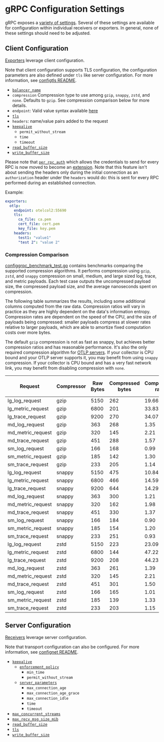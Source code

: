 # gRPC Configuration Settings

gRPC exposes a [variety of settings](https://godoc.org/google.golang.org/grpc).
Several of these settings are available for configuration within individual
receivers or exporters. In general, none of these settings should need to be
adjusted.

## Client Configuration

[Exporters](https://github.com/open-telemetry/opentelemetry-collector/blob/main/exporter/README.md)
leverage client configuration.

Note that client configuration supports TLS configuration, the
configuration parameters are also defined under `tls` like server
configuration. For more information, see [configtls
README](../configtls/README.md).

- [`balancer_name`](https://github.com/grpc/grpc-go/blob/master/examples/features/load_balancing/README.md)
- `compression` Compression type to use among `gzip`, `snappy`, `zstd`, and `none`. Defaults to `gzip`. See compression comparison below for more details.
- `endpoint`: Valid value syntax available [here](https://github.com/grpc/grpc/blob/master/doc/naming.md)
- [`tls`](../configtls/README.md)
- `headers`: name/value pairs added to the request
- [`keepalive`](https://godoc.org/google.golang.org/grpc/keepalive#ClientParameters)
  - `permit_without_stream`
  - `time`
  - `timeout`
- [`read_buffer_size`](https://godoc.org/google.golang.org/grpc#ReadBufferSize)
- [`write_buffer_size`](https://godoc.org/google.golang.org/grpc#WriteBufferSize)

Please note that [`per_rpc_auth`](https://pkg.go.dev/google.golang.org/grpc#PerRPCCredentials) which allows the credentials to send for every RPC is now moved to become an [extension](https://github.com/open-telemetry/opentelemetry-collector-contrib/blob/main/extension/bearertokenauthextension). Note that this feature isn't about sending the headers only during the initial connection as an `authorization` header under the `headers` would do: this is sent for every RPC performed during an established connection.

Example:

```yaml
exporters:
  otlp:
    endpoint: otelcol2:55690
    tls:
      ca_file: ca.pem
      cert_file: cert.pem
      key_file: key.pem
    headers:
      test1: "value1"
      "test 2": "value 2"
```

### Compression Comparison

[configgrpc_benchmark_test.go](./configgrpc_benchmark_test.go) contains benchmarks comparing the supported compression algorithms. It performs compression using `gzip`, `zstd`, and `snappy` compression on small, medium, and large sized log, trace, and metric payloads. Each test case outputs the uncompressed payload size, the compressed payload size, and the average nanoseconds spent on compression. 

The following table summarizes the results, including some additional columns computed from the raw data. Compression ratios will vary in practice as they are highly dependent on the data's information entropy. Compression rates are dependent on the speed of the CPU, and the size of payloads being compressed: smaller payloads compress at slower rates relative to larger payloads, which are able to amortize fixed computation costs over more bytes. 

The default `gzip` compression is not as fast as snappy, but achieves better compression ratios and has reasonable performance. It's also the only required compression algorithm for [OTLP servers](https://github.com/open-telemetry/opentelemetry-specification/blob/main/specification/protocol/otlp.md#protocol-details). If your collector is CPU bound and your OTLP server supports it, you may benefit from using `snappy` compression. If your collector is CPU bound and has a very fast network link, you may benefit from disabling compression with `none`. 

| Request           | Compressor | Raw Bytes | Compressed bytes | Compression ratio | Ns / op | Mb compressed / second | Mb saved / second |
|-------------------|------------|-----------|------------------|-------------------|---------|------------------------|-------------------|
| lg_log_request    | gzip       | 5150      | 262              | 19.66             | 51371   | 100.25                 | 95.15             |
| lg_metric_request | gzip       | 6800      | 201              | 33.83             | 53983   | 125.97                 | 122.24            |
| lg_trace_request  | gzip       | 9200      | 270              | 34.07             | 60681   | 151.61                 | 147.16            |
| md_log_request    | gzip       | 363       | 268              | 1.35              | 40763   | 8.91                   | 2.33              |
| md_metric_request | gzip       | 320       | 145              | 2.21              | 36724   | 8.71                   | 4.77              |
| md_trace_request  | gzip       | 451       | 288              | 1.57              | 41440   | 10.88                  | 3.93              |
| sm_log_request    | gzip       | 166       | 168              | 0.99              | 39879   | 4.16                   | -0.05             |
| sm_metric_request | gzip       | 185       | 142              | 1.30              | 37546   | 4.93                   | 1.15              |
| sm_trace_request  | gzip       | 233       | 205              | 1.14              | 36069   | 6.46                   | 0.78              |
| lg_log_request    | snappy     | 5150      | 475              | 10.84             | 1494    | 3,447.12               | 3,129.18          |
| lg_metric_request | snappy     | 6800      | 466              | 14.59             | 1738    | 3,912.54               | 3,644.42          |
| lg_trace_request  | snappy     | 9200      | 644              | 14.29             | 2510    | 3,665.34               | 3,408.76          |
| md_log_request    | snappy     | 363       | 300              | 1.21              | 615.5   | 589.76                 | 102.36            |
| md_metric_request | snappy     | 320       | 162              | 1.98              | 457.7   | 699.15                 | 345.20            |
| md_trace_request  | snappy     | 451       | 330              | 1.37              | 698.7   | 645.48                 | 173.18            |
| sm_log_request    | snappy     | 166       | 184              | 0.90              | 443.6   | 374.21                 | -40.58            |
| sm_metric_request | snappy     | 185       | 154              | 1.20              | 397.9   | 464.94                 | 77.91             |
| sm_trace_request  | snappy     | 233       | 251              | 0.93              | 526.0   | 442.97                 | -34.22            |
| lg_log_request    | zstd       | 5150      | 223              | 23.09             | 15810   | 325.74                 | 311.64            |
| lg_metric_request | zstd       | 6800      | 144              | 47.22             | 11134   | 610.74                 | 597.81            |
| lg_trace_request  | zstd       | 9200      | 208              | 44.23             | 13696   | 671.73                 | 656.54            |
| md_log_request    | zstd       | 363       | 261              | 1.39              | 10258   | 35.39                  | 9.94              |
| md_metric_request | zstd       | 320       | 145              | 2.21              | 8147    | 39.28                  | 21.48             |
| md_trace_request  | zstd       | 451       | 301              | 1.50              | 11380   | 39.63                  | 13.18             |
| sm_log_request    | zstd       | 166       | 165              | 1.01              | 11553   | 14.37                  | 0.09              |
| sm_metric_request | zstd       | 185       | 139              | 1.33              | 7645    | 24.20                  | 6.02              |
| sm_trace_request  | zstd       | 233       | 203              | 1.15              | 9334    | 24.96                  | 3.21              |


## Server Configuration

[Receivers](https://github.com/open-telemetry/opentelemetry-collector/blob/main/receiver/README.md)
leverage server configuration.

Note that transport configuration can also be configured. For more information,
see [confignet README](../confignet/README.md).

- [`keepalive`](https://godoc.org/google.golang.org/grpc/keepalive#ServerParameters)
  - [`enforcement_policy`](https://godoc.org/google.golang.org/grpc/keepalive#EnforcementPolicy)
    - `min_time`
    - `permit_without_stream`
  - [`server_parameters`](https://godoc.org/google.golang.org/grpc/keepalive#ServerParameters)
    - `max_connection_age`
    - `max_connection_age_grace`
    - `max_connection_idle`
    - `time`
    - `timeout`
- [`max_concurrent_streams`](https://godoc.org/google.golang.org/grpc#MaxConcurrentStreams)
- [`max_recv_msg_size_mib`](https://godoc.org/google.golang.org/grpc#MaxRecvMsgSize)
- [`read_buffer_size`](https://godoc.org/google.golang.org/grpc#ReadBufferSize)
- [`tls`](../configtls/README.md)
- [`write_buffer_size`](https://godoc.org/google.golang.org/grpc#WriteBufferSize)
